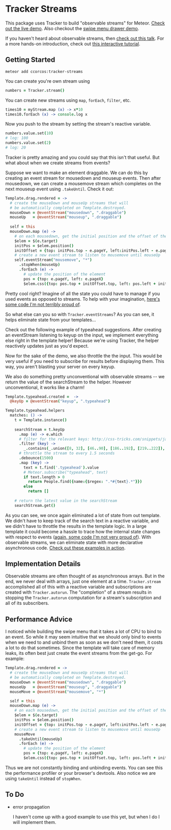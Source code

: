 # Tracker Streams

This package uses Tracker to build "observable streams" for Meteor. [Check out the live demo](http://tracker-streams.meteor.com). Also checkout the [swipe menu drawer demo](tracker-streams-menu.meteor.com).

If you haven't heard about observable streams, then [check out this talk](https://www.youtube.com/watch?v=XRYN2xt11Ek).
For a more hands-on introduction, check out [this interactive tutorial](http://jhusain.github.io/learnrx/).

## Getting Started

    meteor add ccorcos:tracker-streams

You can create you're own stream using

```coffee
numbers = Tracker.stream()
```

You can create new streams using `map`, `forEach`, `filter`, etc.

```coffee
times10 = myStream.map (x) -> x*10
times10.forEach (x) -> console.log x
```

Now you push to the stream by setting the stream's reactive variable.

```coffee
numbers.value.set(10)
# log: 100
numbers.value.set(2)
# log: 20
```

Tracker is pretty amazing and you could say that this isn't that useful.
But what about when we create streams from events?

Suppose we want to make an element draggable. We can do this by creating
an event stream for mousedown and mouseup events. Then after mousedown, 
we can create a mousemove stream which completes on the next mouseup event
using `.takeUntil`. Check it out:

```coffee
Template.drag.rendered = ->
  # create the mouseDown and mouseUp streams that will 
  # be automatically completed on Template.destroyed.
  mouseDown = @eventStream("mousedown", ".draggable")
  mouseUp   = @eventStream("mouseup", ".draggable")
  
  self = this
  mouseDown.map (e) ->
    # on each mousedown, get the initial position and the offset of the click
    $elem = $(e.target)
    initPos = $elem.position()
    initOffset = {top: initPos.top - e.pageY, left:initPos.left - e.pageX}
    # create a new event stream to listen to mousemove until mouseUp
    self.eventStream("mousemove", "*")
      .stopWhen(mouseUp)
      .forEach (e) ->
        # update the position of the element
        pos = {top: e.pageY, left: e.pageX}
        $elem.css({top: pos.top + initOffset.top, left: pos.left + initOffset.left})
```

Pretty cool right? Imagine of all the state you could have to manage if you
used events as opposed to streams. To help with your imagination, [here's some
code I'm not terribly proud of](https://github.com/ccorcos/meteor-swipe/blob/3f1efdff1f1e1280d46f2715496df0f21a353cb8/swipe/swipe.coffee#L332).

So what else can you so with `Tracker.eventStreams`? As you can see, it helps 
eliminate state from your templates...

Check out the following example of typeahead suggestions. After creating 
an eventStream listening to keyup on the input, we implement everything 
else right in the template helper! Because we're using Tracker, the 
helper reactively updates just as you'd expect.

Now for the sake of the demo, we also throttle the the input. This would
be very useful if you need to subscribe for results before displaying
them. This way, you aren't blasting your server on every keyup.

We also do something pretty unconventional with observable streams -- we
return the value of the searchStream to the helper. However unconventional,
it works like a charm!

```coffee
Template.typeahead.created =  ->
  @keyUp = @eventStream("keyup", ".typeahead")

Template.typeahead.helpers
  matches: () ->
    t = Template.instance()
    
    searchStream = t.keyUp
      .map (e) -> e.which
      # filter for the relevant keys: http://css-tricks.com/snippets/javascript/javascript-keycodes/
      .filter (key) -> 
        _.contains(_.union([8, 32], [46..90], [186..192], [219..222]), key)
      # throttle the stream to every 1.5 seconds
      .debounce(1500)
      .map (key) ->
        text = t.find('.typeahead').value
        # Meteor.subscribe("typeahead", text)
        if text.length > 0
          return People.find({name:{$regex: ".*#{text}.*"}})
        else 
          return []
    
    # return the latest value in the searchStream
    searchStream.get()
```

As you can see, we once again eliminated a lot of state from out template.
We didn't have to keep track of the search text in a reactive variable, and
we didn't have to throttle the results in the template logic. In a large template
it could become a hassle to trace how the internal state changes with respect
to events ([again, some code I'm not very proud of](https://github.com/ccorcos/meteor-swipe/blob/3f1efdff1f1e1280d46f2715496df0f21a353cb8/swipe/swipe.coffee#L325)). 
With observable streams, we can eliminate state with more declarative asynchronous
code. [Check out these examples in action](http://tracker-streams.meteor.com).

## Implementation Details

Observable streams are often thought of as asynchronous arrays.
But in the end, we never deal with arrays, just one element at a time.
`Tracker.stream` accomplished all of this with a reactive variable and 
subscriptions are created with `Tracker.autorun`. 
The "completion" of a stream results in stopping the `Tracker.autorun` 
computation for a stream's subscription and all of its subscribers.

## Performance Advice

I noticed while building the swipe menu that it takes a lot of CPU to bind to an event.
So while it may seem intuitive that we should only bind to events when we need to and unbind
them as soon as we don't need them, it costs a lot to do that sometimes. Since the template
will take care of memory leaks, its often best just create the event streams from the get-go.
For example:

```coffee
Template.drag.rendered = ->
  # create the mouseDown and mouseUp streams that will 
  # be automatically completed on Template.destroyed.
  mouseDown = @eventStream("mousedown", ".draggable")
  mouseUp   = @eventStream("mouseup", ".draggable")
  mouseMove = @eventStream("mousemove", "*")

  self = this
  mouseDown.map (e) ->
    # on each mousedown, get the initial position and the offset of the click
    $elem = $(e.target)
    initPos = $elem.position()
    initOffset = {top: initPos.top - e.pageY, left:initPos.left - e.pageX}
    # create a new event stream to listen to mousemove until mouseUp
    mouseMove
      .takeUntil(mouseUp)
      .forEach (e) ->
        # update the position of the element
        pos = {top: e.pageY, left: e.pageX}
        $elem.css({top: pos.top + initOffset.top, left: pos.left + initOffset.left})
```

Thus we are not constantly binding and unbinding events. You can see this the performance profiler
or your browser's devtools. Also notice we are using `takeUntil` instead of `stopWhen`.

## To Do
- error propagation

    I haven't come up with a good example to use this yet, but when I do
    I will implement them.
